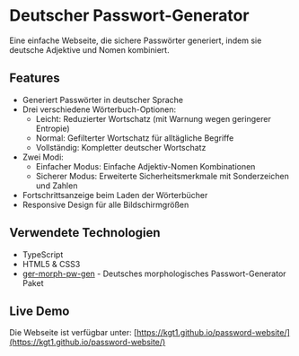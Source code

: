 # Deutscher Passwort-Generator

Eine einfache Webseite, die sichere Passwörter generiert, indem sie deutsche Adjektive und Nomen kombiniert.

## Features

- Generiert Passwörter in deutscher Sprache
- Drei verschiedene Wörterbuch-Optionen:
  - Leicht: Reduzierter Wortschatz (mit Warnung wegen geringerer Entropie)
  - Normal: Gefilterter Wortschatz für alltägliche Begriffe
  - Vollständig: Kompletter deutscher Wortschatz
- Zwei Modi:
  - Einfacher Modus: Einfache Adjektiv-Nomen Kombinationen
  - Sicherer Modus: Erweiterte Sicherheitsmerkmale mit Sonderzeichen und Zahlen
- Fortschrittsanzeige beim Laden der Wörterbücher
- Responsive Design für alle Bildschirmgrößen

## Verwendete Technologien

- TypeScript
- HTML5 & CSS3
- [ger-morph-pw-gen](https://github.com/KGT1/ger-morph-pw-gen) - Deutsches morphologisches Passwort-Generator Paket

## Live Demo

Die Webseite ist verfügbar unter: [https://kgt1.github.io/password-website/](https://kgt1.github.io/password-website/)
